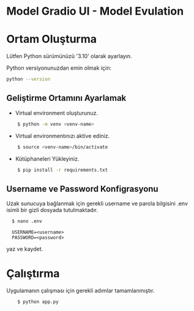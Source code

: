 # Model Gradio UI - Model Evulation

# Ortam Oluşturma

Lütfen Python sürümünüzü '3.10' olarak ayarlayın.

Python versiyonunuzdan emin olmak için:

```bash
python --version
```

## Geliştirme Ortamını Ayarlamak
- Virtual environment oluşturunuz.
```bash
    $ python -m venv <venv-name>
```
- Virtual environmentınızı aktive ediniz.
```bash
    $ source <venv-name>/bin/activate
```
- Kütüphaneleri Yükleyiniz.
```bash
    $ pip install -r requirements.txt
```
## Username ve Password Konfigrasyonu
  
  Uzak sunucuya bağlanmak için gerekli username ve parola bilgisini .env isimli bir gizli dosyada tutulmaktadır. 
  ```bash
    $ nano .env
  ```
  ```
    USERNAME=<username>
    PASSWORD=<password>
  ```
  yaz ve kaydet.

# Çalıştırma

Uygulamanın çalışması için gerekli adımlar tamamlanmıştır.

```bash
    $ python app.py
```
